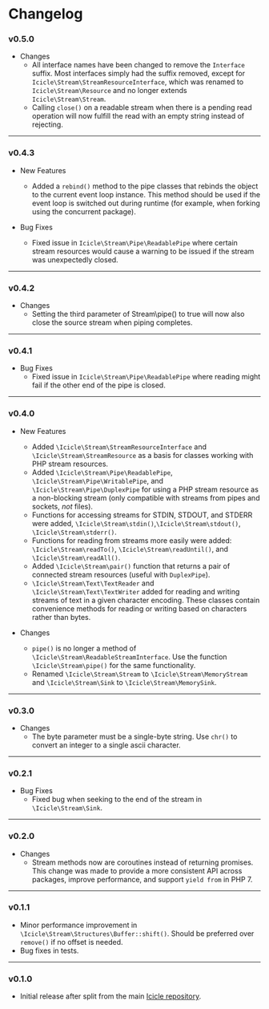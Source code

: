 # Changelog

### v0.5.0

- Changes
    - All interface names have been changed to remove the `Interface` suffix. Most interfaces simply had the suffix removed, except for `Icicle\Stream\StreamResourceInterface`, which was renamed to `Icicle\Stream\Resource` and no longer extends `Icicle\Stream\Stream`.
    - Calling `close()` on a readable stream when there is a pending read operation will now fulfill the read with an empty string instead of rejecting.

---

### v0.4.3

- New Features
    - Added a `rebind()` method to the pipe classes that rebinds the object to the current event loop instance. This method should be used if the event loop is switched out during runtime (for example, when forking using the concurrent package).

- Bug Fixes
    - Fixed issue in `Icicle\Stream\Pipe\ReadablePipe` where certain stream resources would cause a warning to be issued if the stream was unexpectedly closed.

---

### v0.4.2

- Changes
    - Setting the third parameter of Stream\pipe() to true will now also close the source stream when piping completes.

---

### v0.4.1

- Bug Fixes
    - Fixed issue in `Icicle\Stream\Pipe\ReadablePipe` where reading might fail if the other end of the pipe is closed.

---

### v0.4.0

- New Features
    - Added `\Icicle\Stream\StreamResourceInterface` and `\Icicle\Stream\StreamResource` as a basis for classes working with PHP stream resources.
    - Added `\Icicle\Stream\Pipe\ReadablePipe`, `\Icicle\Stream\Pipe\WritablePipe`, and `\Icicle\Stream\Pipe\DuplexPipe` for using a PHP stream resource as a non-blocking stream (only compatible with streams from pipes and sockets, *not* files).
    - Functions for accessing streams for STDIN, STDOUT, and STDERR were added, `\Icicle\Stream\stdin()`,`\Icicle\Stream\stdout()`, `\Icicle\Stream\stderr()`.
    - Functions for reading from streams more easily were added: `\Icicle\Stream\readTo()`, `\Icicle\Stream\readUntil()`, and `\Icicle\Stream\readAll()`.
    - Added `\Icicle\Stream\pair()` function that returns a pair of connected stream resources (useful with `DuplexPipe`).
    - `\Icicle\Stream\Text\TextReader` and `\Icicle\Stream\Text\TextWriter` added for reading and writing streams of text in a given character encoding. These classes contain convenience methods for reading or writing based on characters rather than bytes.

- Changes
    - `pipe()` is no longer a method of `\Icicle\Stream\ReadableStreamInterface`. Use the function `\Icicle\Stream\pipe()` for the same functionality.
    - Renamed `\Icicle\Stream\Stream` to `\Icicle\Stream\MemoryStream` and `\Icicle\Stream\Sink` to `\Icicle\Stream\MemorySink`.

---

### v0.3.0

- Changes
    - The byte parameter must be a single-byte string. Use `chr()` to convert an integer to a single ascii character.

---

### v0.2.1

- Bug Fixes
    - Fixed bug when seeking to the end of the stream in `\Icicle\Stream\Sink`.

---

### v0.2.0

- Changes
    - Stream methods now are coroutines instead of returning promises. This change was made to provide a more consistent API across packages, improve performance, and support `yield from` in PHP 7.

---

### v0.1.1

- Minor performance improvement in `\Icicle\Stream\Structures\Buffer::shift()`. Should be preferred over `remove()` if no offset is needed.
- Bug fixes in tests.

---

### v0.1.0

- Initial release after split from the main [Icicle repository](https://github.com/icicleio/icicle).

